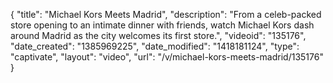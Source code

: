 {
    "title": "Michael Kors Meets Madrid",
    "description": "From a celeb-packed store opening to an intimate dinner with friends, watch Michael Kors dash around Madrid as the city welcomes its first store.",
    "videoid": "135176",
    "date_created": "1385969225",
    "date_modified": "1418181124",
    "type": "captivate",
    "layout": "video",
    "url": "\/v\/michael-kors-meets-madrid\/135176"
}